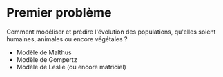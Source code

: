 # Premier problème
Comment modéliser et prédire l'évolution des populations, qu'elles soient humaines, animales ou encore végétales ?
- Modèle de Malthus
- Modèle de Gompertz
- Modèle de Leslie (ou encore matriciel)